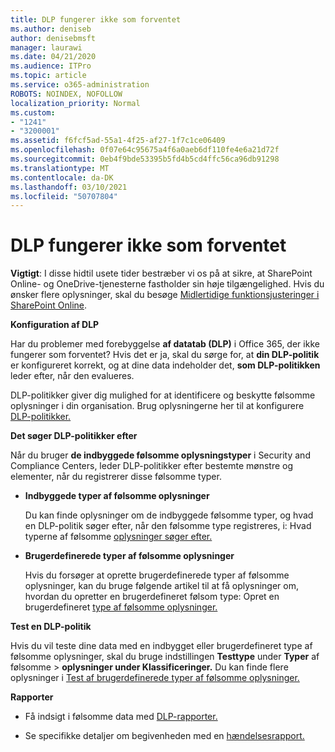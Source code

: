 ```yaml
---
title: DLP fungerer ikke som forventet
ms.author: deniseb
author: denisebmsft
manager: laurawi
ms.date: 04/21/2020
ms.audience: ITPro
ms.topic: article
ms.service: o365-administration
ROBOTS: NOINDEX, NOFOLLOW
localization_priority: Normal
ms.custom:
- "1241"
- "3200001"
ms.assetid: f6fcf5ad-55a1-4f25-af27-1f7c1ce06409
ms.openlocfilehash: 0f07e64c95675a4f6a0aeb6df110fe4e6a21d72f
ms.sourcegitcommit: 0eb4f9bde53395b5fd4b5cd4ffc56ca96db91298
ms.translationtype: MT
ms.contentlocale: da-DK
ms.lasthandoff: 03/10/2021
ms.locfileid: "50707804"
---
```

# <a name="dlp-not-working-as-expected"></a>DLP fungerer ikke som forventet

**Vigtigt**: I disse hidtil usete tider bestræber vi os på at sikre, at SharePoint Online- og OneDrive-tjenesterne fastholder sin høje tilgængelighed. Hvis du ønsker flere oplysninger, skal du besøge [Midlertidige funktionsjusteringer i SharePoint Online](https://aka.ms/ODSPAdjustments).

 **Konfiguration af DLP**

Har du problemer med forebyggelse **af datatab (DLP)** i Office 365, der ikke fungerer som forventet? Hvis det er ja, skal du sørge for, at **din DLP-politik** er konfigureret korrekt, og at dine data indeholder det, **som DLP-politikken** leder efter, når den evalueres.
  
DLP-politikker giver dig mulighed for at identificere og beskytte følsomme oplysninger i din organisation. Brug oplysningerne her til at konfigurere [DLP-politikker.](https://docs.microsoft.com/microsoft-365/compliance/create-a-dlp-policy-from-a-template)
  
 **Det søger DLP-politikker efter**
  
Når du bruger **de indbyggede følsomme oplysningstyper** i Security and Compliance Centers, leder DLP-politikker efter bestemte mønstre og elementer, når du registrerer disse følsomme typer.
  
- **Indbyggede typer af følsomme oplysninger**

    Du kan finde oplysninger om de indbyggede følsomme typer, og hvad en DLP-politik søger efter, når den følsomme type registreres, i: Hvad typerne af følsomme [oplysninger søger efter.](https://docs.microsoft.com/microsoft-365/compliance/sensitive-information-type-entity-definitions)

- **Brugerdefinerede typer af følsomme oplysninger**

    Hvis du forsøger at oprette brugerdefinerede typer af følsomme oplysninger, kan du bruge følgende artikel til at få oplysninger om, hvordan du opretter en brugerdefineret følsom type: Opret en brugerdefineret [type af følsomme oplysninger.](https://docs.microsoft.com/microsoft-365/compliance/create-a-custom-sensitive-information-type)

**Test en DLP-politik**

Hvis du vil teste dine data med en indbygget eller brugerdefineret type af følsomme oplysninger, skal du bruge indstillingen **Testtype** under **Typer** af følsomme  >  **oplysninger under Klassificeringer.** Du kan finde flere oplysninger i [Test af brugerdefinerede typer af følsomme oplysninger.](https://docs.microsoft.com/microsoft-365/compliance/create-a-custom-sensitive-information-type#create-custom-sensitive-information-types-in-the-security--compliance-center)

 **Rapporter**
  
- Få indsigt i følsomme data med [DLP-rapporter.](https://docs.microsoft.com/microsoft-365/compliance/data-loss-prevention-policies#dlp-reports)

- Se specifikke detaljer om begivenheden med en [hændelsesrapport.](https://docs.microsoft.com/microsoft-365/compliance/data-loss-prevention-policies#incident-reports)
